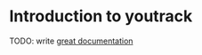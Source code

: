 # Introduction to youtrack

TODO: write [great documentation](http://jacobian.org/writing/what-to-write/)
